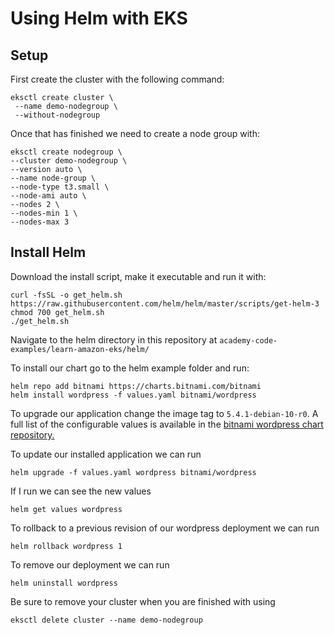 # Using Helm with EKS
## Setup
First create the cluster with the following command:
```
eksctl create cluster \
 --name demo-nodegroup \
 --without-nodegroup
```

Once that has finished we need to create a node group with:
```
eksctl create nodegroup \
--cluster demo-nodegroup \
--version auto \
--name node-group \
--node-type t3.small \
--node-ami auto \
--nodes 2 \
--nodes-min 1 \
--nodes-max 3
```

## Install Helm

Download the install script, make it executable and run it with:
```
curl -fsSL -o get_helm.sh https://raw.githubusercontent.com/helm/helm/master/scripts/get-helm-3
chmod 700 get_helm.sh
./get_helm.sh
```

Navigate to the helm directory in this repository at `academy-code-examples/learn-amazon-eks/helm/`

To install our chart go to the helm example folder and run:
```
helm repo add bitnami https://charts.bitnami.com/bitnami
helm install wordpress -f values.yaml bitnami/wordpress
```

To upgrade our application change the image tag to `5.4.1-debian-10-r0`. A full list of the configurable values is available in the [bitnami wordpress chart repository.](https://github.com/bitnami/charts/tree/master/bitnami/wordpress)


To update our installed application we can run
```
helm upgrade -f values.yaml wordpress bitnami/wordpress
```

If I run we can see the new values
```
helm get values wordpress
```

To rollback to a previous revision of our wordpress deployment we can run
```
helm rollback wordpress 1
```

To remove our deployment we can run 
```
helm uninstall wordpress
```
Be sure to remove your cluster when you are finished with using
```
eksctl delete cluster --name demo-nodegroup
```
